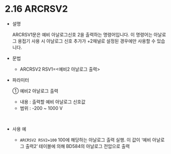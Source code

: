﻿# 2.16 ARCRSV2

- 설명 
  
    ARCRSV1문은 예비 아날로그신호 2을 출력하는 명령어입니다.
이 명령어는 아날로그 용접기 사용 시 아날로그 신호 추가가 +2채널로 설정된 경우에만 사용할 수 있습니다.


- 문법
  
    - ARCRSV2 RSV1=<예비2 아날로그 출력>

- 파라미터
  
   ① 예비2 아날로그 출력
     - 내용 : 출력할 예비 아날로그 신호값
     - 범위 : -200 ~ 1000 V
      
</br>  

- 사용 예
  
   - ```ARCRSV2 RSV2=100```   100에 해당하는 아날로그 출력 실행.
이 값이 ‘예비 아날로그 출력2’ 테이블에 의해
BD584의 아날로그 전압으로 출력


